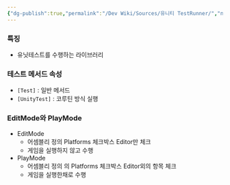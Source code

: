```yaml
---
{"dg-publish":true,"permalink":"/Dev Wiki/Sources/유니티 TestRunner/","noteIcon":"","created":"2025-05-23T02:13:13.645+09:00","updated":"2025-07-19T22:58:36.996+09:00"}
---
```


### 특징
- 유닛테스트를 수행하는 라이브러리

### 테스트 메서드 속성
- `[Test]` : 일반 메서드
- `[UnityTest]` : 코루틴 방식 실행

### EditMode와 PlayMode
- EditMode
    - 어셈블리 정의 Platforms 체크박스 Editor만 체크
    - 게임을 실행하지 않고 수행
- PlayMode
    - 어셈블리 정의 의 Platforms 체크박스 Editor외의 항목 체크
    - 게임을 실행한채로 수행